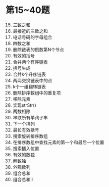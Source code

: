 # 第15~40题

15. [三数之和](problmes.15.md)
16. 最接近的三数之和
17. 电话号码的字母组合
18. 四数之和
19. 删除链表的倒数第N个节点
20. 有效的括号
21. 合并两个有序链表
22. 括号生成
23. 合并k个升序链表
24. 两两交换链表中的点
25. k个一组翻转链表
26. 删除排序数组中的重复项
27. 移除元素
28. 实现strStr()
29. 两数相除
30. 串联所有单词子串
31. 下一个排列
32. 最长有效括号
33. 搜索旋转排序数组
34. 在排序数组中查找元素的第一个和最后一个位置
35. 搜索插入位置
36. 有效的数独
37. 解数独
38. 外观数列
39. 组合总和
40. 组合总和II
